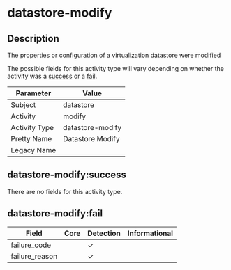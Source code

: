 datastore-modify
================

Description
-----------
The properties or configuration of a virtualization datastore were modified

The possible fields for this activity type will vary depending on whether the activity was a [success](#datastore-modifysuccess) or a [fail](#datastore-modifyfail).

| Parameter     | Value            |
| ------------- | ---------------- |
| Subject       | datastore        |
| Activity      | modify           |
| Activity Type | datastore-modify |
| Pretty Name   | Datastore Modify |
| Legacy Name   |                  |

datastore-modify:success
------------------------

There are no fields for this activity type.


datastore-modify:fail
---------------------

| Field          | Core | Detection | Informational |
| -------------- | ---- | --------- | ------------- |
| failure_code   |      | &#10003;  |               |
| failure_reason |      | &#10003;  |               |